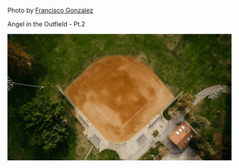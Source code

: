 Photo by [Francisco Gonzalez](https://unsplash.com/@franciscoegonzalez)

Angel in the Outfield - Pt.2

[![little-league-field-two](./little-league-field-two.webp)](https://unsplash.com/photos/aerial-photography-of-brown-baseball-field-surrounded-green-field-mytsAgMbMGI)
